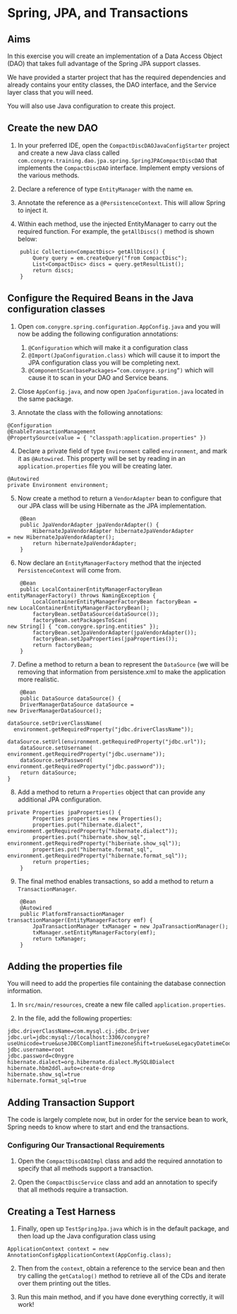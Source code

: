 # Spring, JPA, and Transactions

## Aims

In this exercise you will create an implementation of a Data Access Object (DAO) that takes full advantage of the Spring JPA support classes.

We have provided a starter project that has the required dependencies and already contains your entity classes, the DAO interface, and the Service layer class that you will need.

You will also use Java configuration to create this project.

## Create the new DAO

1. In your preferred IDE, open the `CompactDiscDAOJavaConfigStarter` project and create a new Java class called `com.conygre.training.dao.jpa.spring.SpringJPACompactDiscDAO` that implements the `CompactDiscDAO` interface. Implement empty versions of the various methods.
   
2.	Declare a reference of type `EntityManager` with the name `em`.

3.	Annotate the reference as a `@PersistenceContext`. This will allow Spring to inject it.

4.	Within each method, use the injected EntityManager to carry out the required function. For example, the `getAllDiscs()` method is shown below:

```
	public Collection<CompactDisc> getAllDiscs() {
		Query query = em.createQuery("from CompactDisc");
		List<CompactDisc> discs = query.getResultList(); 
		return discs;
	}
```

## Configure the Required Beans in the Java configuration classes

1.	Open `com.conygre.spring.configuration.AppConfig.java` and you will now be adding the following configuration annotations:

    1.	`@Configuration` which will make it a configuration class
    2.	`@Import(JpaConfiguration.class)` which will cause it to import the JPA configuration class you will be completing next.
    3.	`@ComponentScan(basePackages=”com.conygre.spring”)` which will cause it to scan in your DAO and Service beans.

2.	Close `AppConfig.java`, and now open `JpaConfiguration.java` located in the same package.

3.	Annotate the class with the following annotations:

```
@Configuration
@EnableTransactionManagement
@PropertySource(value = { "classpath:application.properties" })
```

4.	Declare a private field of type `Environment` called `environment`, and mark it as `@Autowired`. This property will be set by reading in an `application.properties` file you will be creating later.

```
@Autowired
private Environment environment;
```

5.	Now create a method to return a `VendorAdapter` bean to configure that our JPA class will be using Hibernate as the JPA implementation.

```
    @Bean
	public JpaVendorAdapter jpaVendorAdapter() {
		HibernateJpaVendorAdapter hibernateJpaVendorAdapter 
= new HibernateJpaVendorAdapter();
		return hibernateJpaVendorAdapter;
	}
```

6.	Now declare an `EntityManagerFactory` method that the injected `PersistenceContext` will come from.

```
    @Bean
	public LocalContainerEntityManagerFactoryBean 
entityManagerFactory() throws NamingException {
		LocalContainerEntityManagerFactoryBean factoryBean = 
new LocalContainerEntityManagerFactoryBean();
		factoryBean.setDataSource(dataSource());
		factoryBean.setPackagesToScan(
new String[] { "com.conygre.spring.entities" });
		factoryBean.setJpaVendorAdapter(jpaVendorAdapter());
		factoryBean.setJpaProperties(jpaProperties());
		return factoryBean;
	}
```

7.	Define a method to return a bean to represent the `DataSource` (we will be removing that information from persistence.xml to make the application more realistic.

```
    @Bean
	public DataSource dataSource() {
	DriverManagerDataSource dataSource = 
new DriverManagerDataSource();

dataSource.setDriverClassName(
  environment.getRequiredProperty("jdbc.driverClassName"));
		dataSource.setUrl(environment.getRequiredProperty("jdbc.url"));
	dataSource.setUsername(
environment.getRequiredProperty("jdbc.username"));
	dataSource.setPassword(
environment.getRequiredProperty("jdbc.password"));
	return dataSource;
}
```

8.	Add a method to return a `Properties` object that can provide any additional JPA configuration.

```
private Properties jpaProperties() {
		Properties properties = new Properties();
		properties.put("hibernate.dialect", environment.getRequiredProperty("hibernate.dialect"));		
		properties.put("hibernate.show_sql", environment.getRequiredProperty("hibernate.show_sql"));
		properties.put("hibernate.format_sql", environment.getRequiredProperty("hibernate.format_sql"));
		return properties;
	}
```

9.	The final method enables transactions, so add a method to return a `TransactionManager`.

```
    @Bean
	@Autowired
	public PlatformTransactionManager transactionManager(EntityManagerFactory emf) {
		JpaTransactionManager txManager = new JpaTransactionManager();
		txManager.setEntityManagerFactory(emf);
		return txManager;
	}
```

## Adding the properties file
You will need to add the properties file containing the database connection information. 

1.	In `src/main/resources`, create a new file called `application.properties`.

2.	In the file, add the following properties:

```
jdbc.driverClassName=com.mysql.cj.jdbc.Driver
jdbc.url=jdbc:mysql://localhost:3306/conygre?useUnicode=true&useJDBCCompliantTimezoneShift=true&useLegacyDatetimeCode=false&serverTimezone=UTC
jdbc.username=root
jdbc.password=c0nygre
hibernate.dialect=org.hibernate.dialect.MySQL8Dialect
hibernate.hbm2ddl.auto=create-drop
hibernate.show_sql=true
hibernate.format_sql=true
```

## Adding Transaction Support

The code is largely complete now, but in order for the service bean to work, Spring needs to know where to start and end the transactions.

### Configuring Our Transactional Requirements

1.	Open the `CompactDiscDAOImpl` class and add the required annotation to specify that all methods support a transaction.

2.	Open the `CompactDiscService` class and add an annotation to specify that all methods require a transaction.


## Creating a Test Harness

1.	Finally, open up `TestSpringJpa.java` which is in the default package, and then load up the Java configuration class using

```
ApplicationContext context = new  AnnotationConfigApplicationContext(AppConfig.class);
```

2.	Then from the `context`, obtain a reference to the service bean and then try calling the `getCatalog()` method to retrieve all of the CDs and iterate over them printing out the titles. 

3.	Run this main method, and if you have done everything correctly, it will work!

